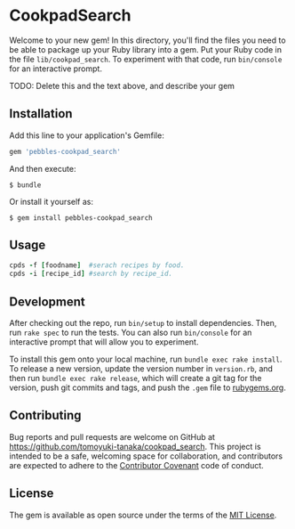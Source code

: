 # CookpadSearch

Welcome to your new gem! In this directory, you'll find the files you need to be able to package up your Ruby library into a gem. Put your Ruby code in the file `lib/cookpad_search`. To experiment with that code, run `bin/console` for an interactive prompt.

TODO: Delete this and the text above, and describe your gem

## Installation

Add this line to your application's Gemfile:

```ruby
gem 'pebbles-cookpad_search'
```

And then execute:

    $ bundle

Or install it yourself as:

    $ gem install pebbles-cookpad_search

## Usage

```ruby
cpds -f [foodname]  #serach recipes by food.
cpds -i [recipe_id] #search by recipe_id.
```

## Development

After checking out the repo, run `bin/setup` to install dependencies. Then, run `rake spec` to run the tests. You can also run `bin/console` for an interactive prompt that will allow you to experiment.

To install this gem onto your local machine, run `bundle exec rake install`. To release a new version, update the version number in `version.rb`, and then run `bundle exec rake release`, which will create a git tag for the version, push git commits and tags, and push the `.gem` file to [rubygems.org](https://rubygems.org).

## Contributing

Bug reports and pull requests are welcome on GitHub at https://github.com/tomoyuki-tanaka/cookpad_search. This project is intended to be a safe, welcoming space for collaboration, and contributors are expected to adhere to the [Contributor Covenant](http://contributor-covenant.org) code of conduct.


## License

The gem is available as open source under the terms of the [MIT License](http://opensource.org/licenses/MIT).

